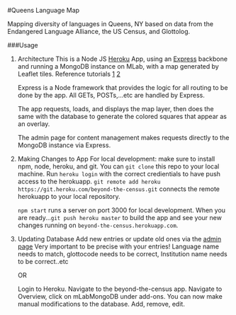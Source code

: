#Queens Language Map

Mapping diversity of languages in Queens, NY based on data from the Endangered Language Alliance, the US Census, and Glottolog.



###Usage
1. Architecture
    This is a Node JS [Heroku](heroku.com) App, using an [Express](https://expressjs.com/) backbone and running a MongoDB instance on MLab, with a map generated by Leaflet tiles. Reference tutorials [1](http://denelius.com/leaflet-node-mongodb/) [2](http://denelius.com/a-leaflet-map-with-node-js-mongodb-and-heroku/)

    Express is a Node framework that provides the logic for all routing to be done by the app. All GETs, POSTs,...etc are handled by Express. 

    The app requests, loads, and displays the map layer, then does the same with the database to generate the colored squares that appear as an overlay.

    The admin page for content management makes requests directly to the MongoDB instance via Express.
    
2. Making Changes to App
    For local development: make sure to install npm, node, heroku, and git.
    You can `git clone` this repo to your local machine. 
    Run `heroku login` with the correct credientials to have push access to the herokuapp.
    `git remote add heroku https://git.heroku.com/beyond-the-census.git` connects the remote herokuapp to your local repository.

    `npm start` runs a server on port 3000 for local development. When you are ready...`git push heroku master` to build the app and see your new changes running on `beyond-the-census.herokuapp.com`. 

    

3. Updating Database
    Add new entries or update old ones via the [admin page](beyond-the-census.herokuapp.com/admin)
    Very important to be precise with your entries! Language name needs to match, glottocode needs to be correct, Institution name needs to be correct..etc

    OR

    Login to Heroku. Navigate to the beyond-the-census app. Navigate to Overview, click on mLabMongoDB under add-ons.
    You can now make manual modifications to the database. Add, remove, edit.
